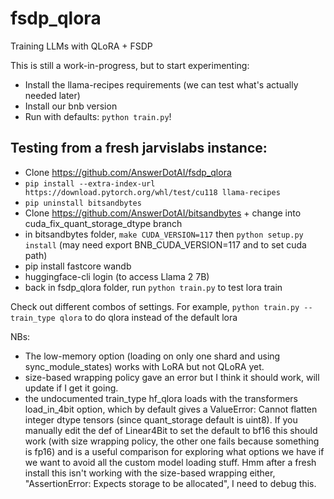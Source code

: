 # fsdp_qlora
Training LLMs with QLoRA + FSDP

This is still a work-in-progress, but to start experimenting:

- Install the llama-recipes requirements (we can test what's actually needed later)
- Install our bnb version
- Run with defaults: `python train.py`!

## Testing from a fresh jarvislabs instance:
- Clone https://github.com/AnswerDotAI/fsdp_qlora
- `pip install --extra-index-url https://download.pytorch.org/whl/test/cu118 llama-recipes`
- `pip uninstall bitsandbytes`
- Clone https://github.com/AnswerDotAI/bitsandbytes + change into cuda_fix_quant_storage_dtype branch
- in bitsandbytes folder, `make CUDA_VERSION=117` then `python setup.py install` (may need export BNB_CUDA_VERSION=117 and to set cuda path)
- pip install fastcore wandb
- huggingface-cli login (to access Llama 2 7B)
- back in fsdp_qlora folder, run `python train.py` to test lora train

Check out different combos of settings. For example,
`python train.py --train_type qlora` to do qlora instead of the default lora

NBs:

- The low-memory option (loading on only one shard and using sync_module_states) works with LoRA but not QLoRA yet. 
- size-based wrapping policy gave an error but I think it should work, will update if I get it going.
- the undocumented train_type hf_qlora loads with the transformers load_in_4bit option, which by default gives a ValueError: Cannot flatten integer dtype tensors (since quant_storage default is uint8). If you manually edit the def of Linear4Bit to set the default to bf16 this should work (with size wrapping policy, the other one fails because something is fp16) and is a useful comparison for exploring what options we have if we want to avoid all the custom model loading stuff. Hmm after a fresh install this isn't working with the size-based wrapping either, "AssertionError: Expects storage to be allocated", I need to debug this.
